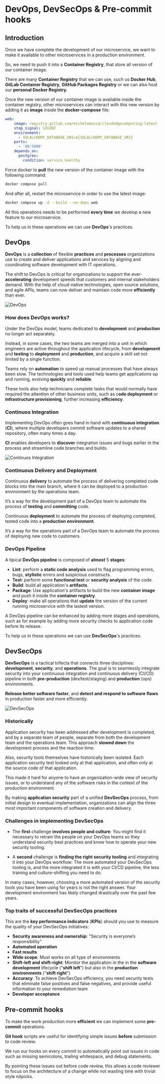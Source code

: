 # DevOps, DevSecOps & Pre-commit hooks

## Introduction

Once we have complete the development of our microservice, we want to make it available to other microservices in a production environment.

So, we need to push it into a **Container Registry**, that store all version of our container image.

There are many **Container Registry** that we can use, such us **Docker Hub**, **GitLab Container Registry**, **GitHub Packages Registry** or we can also host our **personal Docker Registry**.

Once the new version of our container image is available inside the container registry, other microservices can interact with this new version by adding it as **image** inside the **docker-compose** file:

```yml
web:
    image: registry.gitlab.com/michelemosca/cloudedgecomputing:latest
    stop_signal: SIGINT
    environment:
      - SQLALCHEMY_DATABASE_URI=${SQLALCHEMY_DATABASE_URI}
    ports:
      - '80:5000'
    depends_on:
      postgres:
        condition: service_healthy
```

Force docker to **pull** the new version of the container image with the following command:

```bash
docker compose pull
```

And after all, restart the microservice in order to use the latest image:

```bash
docker compose up -d --build --no-deps web
```

All this operations needs to be performed **every time** we develop a new feature to our microservice.

To help us in these operations we can use **DevOps**'s practices. 

## DevOps

**DevOps** is a **collection** of flexible **practices** and **processes** organizations use to create and deliver applications and services by aligning and coordinating software development with IT operations.

The shift to DevOps is critical for organizations to support the ever-**accelerating** development speeds that customers and internal stakeholders demand. With the help of cloud-native technologies, open source solutions, and agile APIs, teams can now deliver and maintain code more **efficiently** than ever.

![DevOps](images/devops-devops.png)

### How does DevOps works?

Under the DevOps model, teams dedicated to **development** and **production** no longer act separately.

Instead, in some cases, the two teams are merged into a unit in which engineers are active throughout the application lifecycle, from **development** and **testing** to **deployment** and **production**, and acquire a skill set not limited by a single function.

Teams rely on **automation** to speed up manual processes that have always been slow.
The technologies and tools used help teams get applications up and running, evolving **quickly** and **reliable**.

These tools also help technicians complete tasks that would normally have required the attention of other business units, such as c**ode deployment** or **infrastructure provisioning**, further increasing **efficiency**.

### Continuos Integration

Implementing DevOps often goes hand in hand with **continuous integration** (**CI**), where multiple developers commit software updates to a shared repository, often many times a day.

**CI** enables developers to **discover** integration issues and bugs earlier in the process and streamline code branches and builds.

![Continuos Integration](images/devops-ci.png)

### Continuous Delivery and Deployment

Continuous **delivery** to automate the process of delivering completed code blocks into the main branch, where it can be deployed to a production environment by the operations team.

It’s a way for the development part of a DevOps team to automate the process of **testing** and **committing** code.

Continuous **deployment** to automate the process of deploying completed, tested code into a **production environment**. 

It’s a way for the operations part of a DevOps team to automate the process of deploying new code to customers.

### DevOps Pipeline

A tipical **DevOps pipeline** is composed of **almost** 5 **stages**:

- **Lint**: perform a **static code analysis** used to flag programming errors, bugs, **stylistic** errors and suspicious constructs.
- **Test**: perform some **functional test** or **security analysis** of the code.
- **Build**: build all application's **artifacts**.
- **Package**: Use application's artifacts to build the new **container image** and push it inside the **container registry**.
- **Deploy**: make all operations that **update** the version of the current running microservice with the lastest version.

A DevOps pipeline can be enhanced by adding more stages and operations, such as for example by adding more security checks to application code before its release.

To help us in these operations we can use **DevSecOps**'s practices. 

## DevSecOps

**DevSecOps** is a tactical trifecta that connects three disciplines: **development**, **security**, and **operations**. The goal is to seamlessly integrate security into your continuous integration and continuous delivery (CI/CD) pipeline in both **pre-production** (dev/test/staging) and **production** (ops) environments.

**Release better software faster**, and **detect and respond to software flaws** in production faster and more efficiently.

![DevSecOps](images/devops-devsecops.png)

### Historically

Application security has been addressed after development is completed, and by a separate team of people, separate from both the development team and the operations team.
This approach **slowed down** the development process and the reaction time.

Also, security tools themselves have historically been isolated. Each application security test looked only at that application, and often only at the source code of that application.

This made it hard for anyone to have an organization-wide view of security issues, or to understand any of the software risks in the context of the production environment.

By making **application security** part of a unified **DevSecOps** process, from initial design to eventual implementation, organizations can align the three most important components of software creation and delivery.

### Challenges in implementing DevSecOps

- The **first** challenge **involves people and culture**: You might find it necessary to retrain the people on your DevOps teams so they understand security best practices and know how to operate your new security tooling.

- A **second** challenge is **finding the right security tooling** and integrating it into your DevOps workflow: The more automated your DevSecOps tooling is, and the more integrated it is with your CI/CD pipeline, the less training and culture-shifting you need to do.

In many cases, however, choosing a more automated version of the security tools you have been using for years is not the right answer.
Your development environment has likely changed drastically over the past few years.

### Top traits of successful DevSecOps practices

This are the **key performance indicators** (**KPIs**) should you use to measure the quality of your DevSecOps initiatives:

- **Security awareness and ownership**: "Security is everyone’s responsibility"
- **Automated operation**
- **Fast results**
- **Wide scope**: Must works on all type of environments
- **Shift-left and shift-right**: Monitor the application in the in the **software development** lifecycle ("**shift left**") but also in the **production environments** ("**shift right**")
- **Accuracy**: To achieve DevSecOps efficiency, you need security tests that eliminate false positives and false negatives, and provide useful information to your remediation team
- **Developer acceptance**

## Pre-commit hooks

To make the work production more **efficient** we can implement some **pre-commit** operations.

**Git hook** scripts are useful for identifying simple issues **before** submission to code review.

We run our hooks on every commit to automatically point out issues in code such as missing semicolons, trailing whitespace, and debug statements.

By pointing these issues out before code review, this allows a code reviewer to focus on the architecture of a change while not wasting time with trivial style nitpicks.